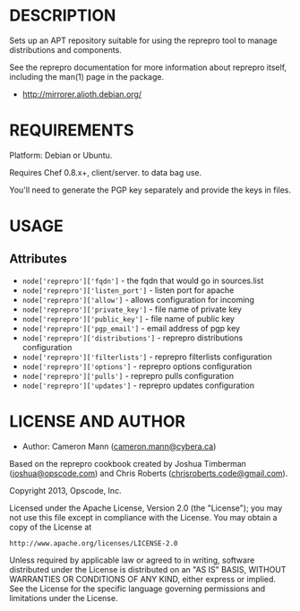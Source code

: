 DESCRIPTION
===========

Sets up an APT repository suitable for using the reprepro tool to
manage distributions and components.

See the reprepro documentation for more information about reprepro
itself, including the man(1) page in the package.

* http://mirrorer.alioth.debian.org/

REQUIREMENTS
============

Platform: Debian or Ubuntu.

Requires Chef 0.8.x+, client/server.
to data bag use.

You'll need to generate the PGP key separately and provide the keys
in files.

USAGE
=====

Attributes
----------

* `node['reprepro']['fqdn']` - the fqdn that would go in sources.list
* `node['reprepro']['listen_port']` - listen port for apache
* `node['reprepro']['allow']` - allows configuration for incoming
* `node['reprepro']['private_key']` - file name of private key
* `node['reprepro']['public_key']` - file name of public key
* `node['reprepro']['pgp_email']` - email address of pgp key
* `node['reprepro']['distributions']` - reprepro distributions configuration
* `node['reprepro']['filterlists']` - reprepro filterlists configuration
* `node['reprepro']['options']` - reprepro options configuration
* `node['reprepro']['pulls']` - reprepro pulls configuration
* `node['reprepro']['updates']` - reprepro updates configuration

LICENSE AND AUTHOR
==================

- Author: Cameron Mann (<cameron.mann@cybera.ca>)

Based on the reprepro cookbook created by Joshua Timberman (<joshua@opscode.com>)
and Chris Roberts (<chrisroberts.code@gmail.com>).

Copyright 2013, Opscode, Inc.

Licensed under the Apache License, Version 2.0 (the "License");
you may not use this file except in compliance with the License.
You may obtain a copy of the License at

    http://www.apache.org/licenses/LICENSE-2.0

Unless required by applicable law or agreed to in writing, software
distributed under the License is distributed on an "AS IS" BASIS,
WITHOUT WARRANTIES OR CONDITIONS OF ANY KIND, either express or implied.
See the License for the specific language governing permissions and
limitations under the License.
